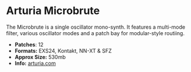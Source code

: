 # Arturia Microbrute

The Microbrute is a single oscillator mono-synth. It features a multi-mode filter, various oscillator modes and a patch bay for modular-style routiing.

-  **Patches**: 12
-   **Formats:** EXS24, Kontakt, NN-XT & SFZ
-   **Approx Size:** 530mb
-   **Info:** [arturia.com](https://www.arturia.com/microbrute/overview/)

